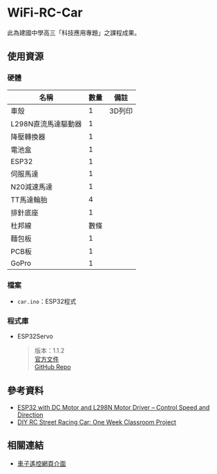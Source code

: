 # WiFi-RC-Car
此為建國中學高三「科技應用專題」之課程成果。

## 使用資源
### 硬體
| 名稱                | 數量 | 備註   |
| ------------------- | ---- | ------ |
| 車殼                | 1    | 3D列印 |
| L298N直流馬達驅動器 | 1    |        |
| 降壓轉換器          | 1    |        |
| 電池盒              | 1    |        |
| ESP32               | 1    |        |
| 伺服馬達            | 1    |        |
| N20減速馬達         | 1    |        |
| TT馬達輪胎          | 4    |        |
| 排針底座            | 1    |        |
| 杜邦線              | 數條 |        |
| 麵包板              | 1    |        |
| PCB板               | 1    |        |
| GoPro               | 1    |        |

### 檔案
* `car.ino`：ESP32程式

### 程式庫
* ESP32Servo
    > 版本：1.1.2<br>
    > [官方文件](https://madhephaestus.github.io/ESP32Servo/)<br>
    > [GitHub Repo](https://github.com/madhephaestus/ESP32Servo)

## 參考資料
* [ESP32 with DC Motor and L298N Motor Driver – Control Speed and Direction](https://randomnerdtutorials.com/esp32-dc-motor-l298n-motor-driver-control-speed-direction/)
* [DIY RC Street Racing Car: One Week Classroom Project](https://www.thingiverse.com/thing:2653508)

## 相關連結
* [車子遙控網頁介面](https://blueboy247.github.io/WiFi-RC-Car/)
